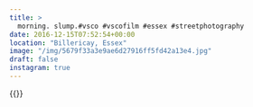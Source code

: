 ```yaml
---
title: >
  morning. slump.#vsco #vscofilm #essex #streetphotography
date: 2016-12-15T07:52:54+00:00
location: "Billericay, Essex"
image: "/img/5679f33a3e9ae6d27916ff5fd42a13e4.jpg"
draft: false
instagram: true
---
```


{{<photo src="/img/5679f33a3e9ae6d27916ff5fd42a13e4.jpg">}}
